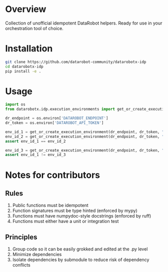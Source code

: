 # Overview
Collection of unofficial idempotent DataRobot helpers. Ready for use in your orchestration tool of choice. 

# Installation
```bash
git clone https://github.com/datarobot-community/datarobotx-idp
cd datarobotx-idp
pip install -e .
```

# Usage
```python
import os
from datarobotx.idp.execution_environments import get_or_create_execution_environment

dr_endpoint = os.environ['DATAROBOT_ENDPOINT']
dr_token = os.environ['DATAROBOT_API_TOKEN']

env_id_1 = get_or_create_execution_environment(dr_endpoint, dr_token, "image #1")
env_id_2 = get_or_create_execution_environment(dr_endpoint, dr_token, "image #1")
assert env_id_1 == env_id_2

env_id_3 = get_or_create_execution_environment(dr_endpoint, dr_token, "image #2")
assert env_id_1 != env_id_3
```

# Notes for contributors
## Rules
1. Public functions must be idempotent
2. Function signatures must be type hinted (enforced by mypy)
3. Functions must have numpydoc-style docstrings (enforced by ruff)
4. Functions must either have a unit or integration test

## Principles
1. Group code so it can be easily grokked and edited at the .py level
2. Minimize dependencies
3. Isolate dependencies by submodule to reduce risk of dependency conflicts

